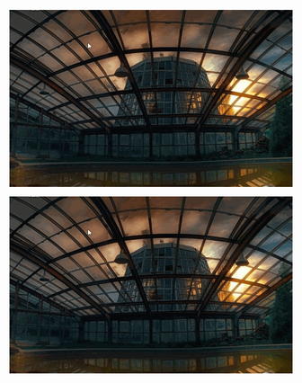 ![Иллюстрация к проекту](https://github.com/Hiagar11/Bootstrap/raw/First_project/BootstrapPVZ.gif)

<img src="https://github.com/Hiagar11/Bootstrap/raw/First_project/BootstrapPVZ.gif">
